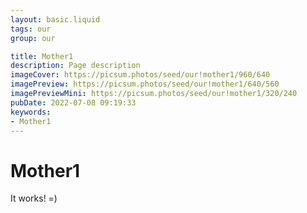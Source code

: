 ```yaml
---
layout: basic.liquid
tags: our
group: our

title: Mother1
description: Page description
imageCover: https://picsum.photos/seed/our!mother1/960/640
imagePreview: https://picsum.photos/seed/our!mother1/640/560
imagePreviewMini: https://picsum.photos/seed/our!mother1/320/240
pubDate: 2022-07-08 09:19:33
keywords:
- Mother1
---
```


# Mother1

It works! =)
